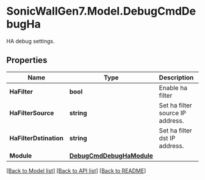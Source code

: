 # SonicWallGen7.Model.DebugCmdDebugHa
HA debug settings.

## Properties

Name | Type | Description | Notes
------------ | ------------- | ------------- | -------------
**HaFilter** | **bool** | Enable ha filter | [optional] 
**HaFilterSource** | **string** | Set ha filter source IP address. | [optional] 
**HaFilterDstination** | **string** | Set ha filter dst IP address. | [optional] 
**Module** | [**DebugCmdDebugHaModule**](DebugCmdDebugHaModule.md) |  | [optional] 

[[Back to Model list]](../README.md#documentation-for-models) [[Back to API list]](../README.md#documentation-for-api-endpoints) [[Back to README]](../README.md)


